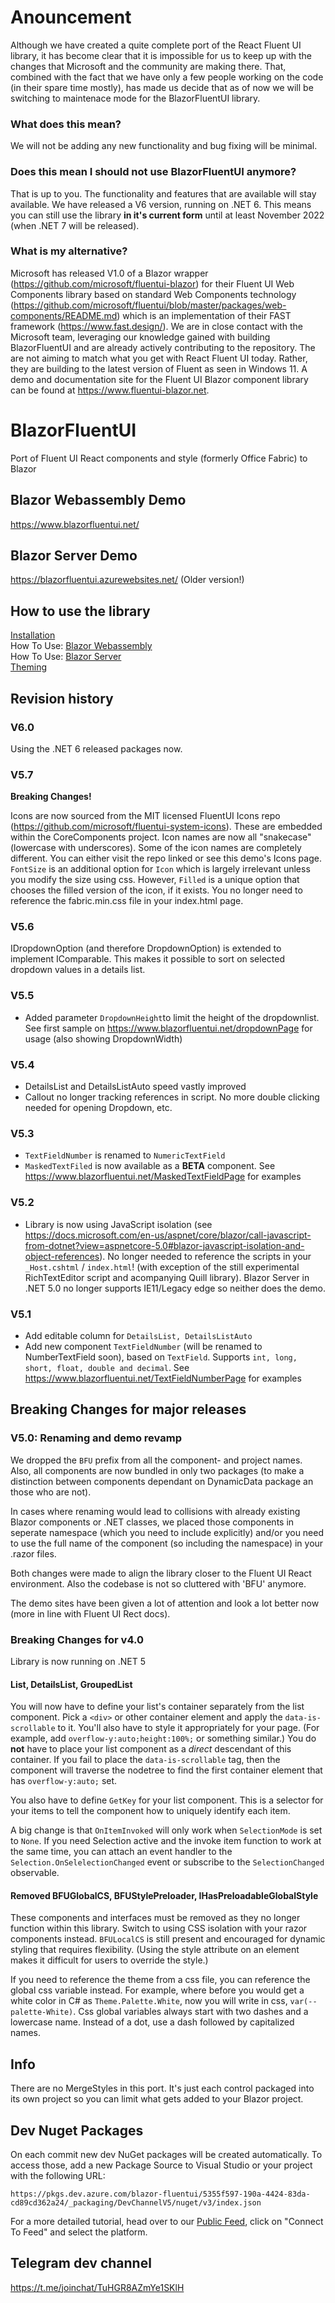 # Anouncement
Although we have created a quite complete port of the React Fluent UI library, it has become clear that it is impossible for us to keep up with the changes that Microsoft and the community are making there. That, combined with the fact that we have only a few people working on the code (in their spare time mostly), has made us decide that as of now we will be switching to maintenace mode for the BlazorFluentUI library. 

### What does this mean?
We will not be adding any new functionality and bug fixing will be minimal. 

### Does this mean I should not use BlazorFluentUI anymore? 
That is up to you. The functionality and features that are available will stay available. We have released a V6 version, running on .NET 6. This means you can still use the library **in it's current form** until at least November 2022 (when .NET 7 will be released). 

### What is my alternative?
Microsoft has released V1.0 of a Blazor wrapper (https://github.com/microsoft/fluentui-blazor) for their Fluent UI Web Components library based on standard Web Components technology (https://github.com/microsoft/fluentui/blob/master/packages/web-components/README.md) which is an implementation of their FAST framework (https://www.fast.design/). We are in close contact with the Microsoft team, leveraging our knowledge gained with building BlazorFluentUI and are already actively contributing to the repository. The are not aiming to match what you get with React Fluent UI today. Rather, they are building to the latest version of Fluent as seen in Windows 11. A demo and documentation site for the Fluent UI Blazor component library can be found at https://www.fluentui-blazor.net.

# BlazorFluentUI
Port of Fluent UI React components and style (formerly Office Fabric) to Blazor

## Blazor Webassembly Demo
https://www.blazorfluentui.net/

## Blazor Server Demo
https://blazorfluentui.azurewebsites.net/ (Older version!)

## How to use the library
[Installation](https://github.com/BlazorFluentUI/BlazorFluentUI/wiki/Installation) \
How To Use: [Blazor Webassembly](https://github.com/BlazorFluentUI/BlazorFluentUI/wiki/How-To-Use:-Blazor-WebAssembly) \
How To Use: [Blazor Server](https://github.com/BlazorFluentUI/BlazorFluentUI/wiki/How-To-Use:-Blazor-Server) \
[Theming](https://github.com/BlazorFluentUI/BlazorFluentUI/wiki/Theming---defaults-and-custom) 

## Revision history
### V6.0
Using the .NET 6 released packages now.

### V5.7
**Breaking Changes!**

Icons are now sourced from the MIT licensed FluentUI Icons repo (https://github.com/microsoft/fluentui-system-icons).  These are embedded within the CoreComponents project.  Icon names are now all "snakecase" (lowercase with underscores).  Some of the icon names are completely different.  You can either visit the repo linked or see this demo's Icons page.  `FontSize` is an additional option for `Icon` which is largely irrelevant unless you modify the size using css.  However, `Filled` is a unique option that chooses the filled version of the icon, if it exists.  You no longer need to reference the fabric.min.css file in your index.html page.


### V5.6
IDropdownOption (and therefore DropdownOption) is extended to implement IComparable. This makes it possible to sort on selected dropdown values in a details list.

### V5.5
- Added parameter `DropdownHeight`to limit the height of the dropdownlist. See first sample on https://www.blazorfluentui.net/dropdownPage for usage (also showing DropdownWidth)

### V5.4
- DetailsList and DetailsListAuto speed vastly improved
- Callout no longer tracking references in script. No more double clicking needed for opening Dropdown, etc.

### V5.3
- `TextFieldNumber` is renamed to `NumericTextField`
- `MaskedTextFiled` is now available as a **BETA** component. See https://www.blazorfluentui.net/MaskedTextFieldPage for examples

### V5.2
- Library is now using JavaScript isolation (see https://docs.microsoft.com/en-us/aspnet/core/blazor/call-javascript-from-dotnet?view=aspnetcore-5.0#blazor-javascript-isolation-and-object-references). No longer needed to reference the scripts in your `_Host.cshtml` / `index.html`! (with exception of the still experimental RichTextEditor script and acompanying Quill library). Blazor Server in .NET 5.0 no longer supports IE11/Legacy edge so neither does the demo.

### V5.1
- Add editable column for `DetailsList, DetailsListAuto` 
- Add new component `TextFieldNumber` (will be renamed to NumberTextField soon), based on `TextField`. Supports `int, long, short, float, double and decimal`. 
  See https://www.blazorfluentui.net/TextFieldNumberPage for examples


## Breaking Changes for major releases
### V5.0: Renaming and demo revamp
We dropped the `BFU` prefix from all the component- and project names. Also, all components are now bundled in only two packages (to make a distinction between components dependant on DynamicData package an those who are not).

In cases where renaming would lead to collisions with already existing Blazor components or .NET classes, we placed those components in seperate namespace (which you need to include explicitly) and/or you need to use the full name of the component (so including the namespace) in your .razor files.

Both changes were made to align the library closer to the Fluent UI React environment. Also the codebase is not so cluttered with 'BFU' anymore.

The demo sites have been given a lot of attention and look a lot better now (more in line with Fluent UI Rect docs).


### Breaking Changes for v4.0 
Library is now running on .NET 5  

#### List, DetailsList, GroupedList
You will now have to define your list's container separately from the list component.  Pick a `<div>` or other container element and apply the `data-is-scrollable` to it.  You'll also have to style it appropriately for your page.  (For example, add `overflow-y:auto;height:100%;` or something similar.)  You do **not** have to place your list component as a *direct* descendant of this container.  If you fail to place the `data-is-scrollable` tag, then the component will traverse the nodetree to find the first container element that has `overflow-y:auto;` set.

You also have to define `GetKey` for your list component.  This is a selector for your items to tell the component how to uniquely identify each item.  

A big change is that `OnItemInvoked` will only work when `SelectionMode` is set to `None`.   If you need Selection active and the invoke item function to work at the same time, you can attach an event handler to the `Selection.OnSelelectionChanged` event or subscribe to the `SelectionChanged` observable.  

#### Removed BFUGlobalCS, BFUStylePreloader, IHasPreloadableGlobalStyle
These components and interfaces must be removed as they no longer function within this library. Switch to using CSS isolation with your razor components instead.  `BFULocalCS` is still present and encouraged for dynamic styling that requires flexibility.  (Using the style attribute on an element makes it difficult for users to override the style.)

If you need to reference the theme from a css file, you can reference the global css variable instead.  For example, where before you would get a white color in C# as `Theme.Palette.White`, now you will write in css, `var(--palette-White)`.  Css global variables always start with two dashes and a lowercase name.  Instead of a dot, use a dash followed by capitalized names.


## Info
There are no MergeStyles in this port.  It's just each control packaged into its own project so you can limit what gets added to your Blazor project. 

## Dev Nuget Packages
On each commit new dev NuGet packages will be created automatically. To access those, add a new Package Source to Visual Studio or your project with the following URL:

```
https://pkgs.dev.azure.com/blazor-fluentui/5355f597-190a-4424-83da-cd89cd362a24/_packaging/DevChannelV5/nuget/v3/index.json
```
For a more detailed tutorial, head over to our [Public Feed](https://dev.azure.com/blazor-fluentui/Blazor%20FluentUI/_packaging?_a=feed&feed=DevChannelV5), click on "Connect To Feed" and select the platform. 

## Telegram dev channel
https://t.me/joinchat/TuHGR8AZmYe1SKlH

